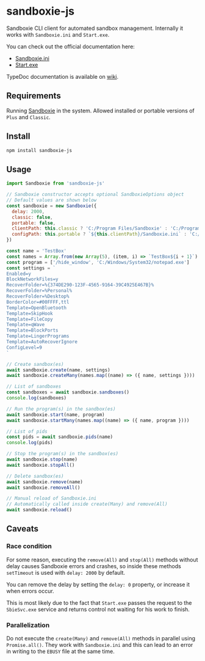 # sandboxie-js

Sandboxie CLI client for automated sandbox management. Internally it works with `Sandboxie.ini` and `Start.exe`.

You can check out the official documentation here:

- [Sandboxie.ini](https://github.com/sandboxie-plus/sandboxie-docs/blob/main/Content/SandboxieIni.md)
- [Start.exe](https://github.com/sandboxie-plus/sandboxie-docs/blob/main/Content/StartCommandLine.md)

TypeDoc documentation is available on [wiki](https://github.com/vladislav-puzyrev/proxy-string-parser/wiki).

## Requirements

Running [Sandboxie](https://github.com/sandboxie-plus/Sandboxie/releases/latest) in the system. Allowed installed
or portable versions of `Plus` and `Classic`.

## Install

```bash
npm install sandboxie-js
```

## Usage

```javascript
import Sandboxie from 'sandboxie-js'

// Sandboxie constructor accepts optional SandboxieOptions object
// Default values are shown below
const sandboxie = new Sandboxie({
  delay: 2000,
  classic: false,
  portable: false,
  clientPath: this.classic ? 'C:/Program Files/Sandboxie' : 'C:/Program Files/Sandboxie-Plus',
  configPath: this.portable ? `${this.clientPath}/Sandboxie.ini` : 'C:/Windows/Sandboxie.ini'
})

const name = 'TestBox'
const names = Array.from(new Array(5), (item, i) => `TestBox${i + 1}`)
const program = ['/hide_window', 'C:/Windows/System32/notepad.exe']
const settings = `
Enabled=y
BlockNetworkFiles=y
RecoverFolder=%{374DE290-123F-4565-9164-39C4925E467B}%
RecoverFolder=%Personal%
RecoverFolder=%Desktop%
BorderColor=#00FFFF,ttl
Template=OpenBluetooth
Template=SkipHook
Template=FileCopy
Template=qWave
Template=BlockPorts
Template=LingerPrograms
Template=AutoRecoverIgnore
ConfigLevel=9
`

// Create sandbox(es)
await sandboxie.create(name, settings)
await sandboxie.createMany(names.map((name) => ({ name, settings })))

// List of sandboxes
const sandboxes = await sandboxie.sandboxes()
console.log(sandboxes)

// Run the program(s) in the sandbox(es)
await sandboxie.start(name, program)
await sandboxie.startMany(names.map((name) => ({ name, program })))

// List of pids
const pids = await sandboxie.pids(name)
console.log(pids)

// Stop the program(s) in the sandbox(es)
await sandboxie.stop(name)
await sandboxie.stopAll()

// Delete sandbox(es)
await sandboxie.remove(name)
await sandboxie.removeAll()

// Manual reload of Sandboxie.ini
// Automatically called inside create(Many) and remove(All)
await sandboxie.reload()
```

## Caveats

### Race condition

For some reason, executing the `remove(All)` and `stop(All)` methods without delay causes Sandboxie errors and crashes,
so inside these methods `setTimeout` is used with `delay: 2000` by default.

You can remove the delay by setting the `delay: 0` property, or increase it when errors occur.

This is most likely due to the fact that `Start.exe` passes the request to the `SbieSvc.exe` service and returns control
not waiting for his work to finish.

### Parallelization

Do not execute the `create(Many)` and `remove(All)` methods in parallel using `Promise.all()`. They work
with `Sandboxie.ini` and this can lead to an error in writing to the `EBUSY` file at the same time.
